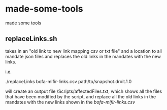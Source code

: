 # made-some-tools
made some tools 

## replaceLinks.sh

takes in an "old link to new link mapping csv or txt file" and a location to all mandate json files and replaces the old links in the mandates with the new links. 

i.e.

./replaceLinks bofa-mifir-links.csv path/to/snapshot.droit.1.0 

will create an output file /Scripts/affectedFiles.txt, which shows all the files that have been modified by the script, and replace all the old links in the mandates with the new links shown in the *bofa-mifir-links.csv*
